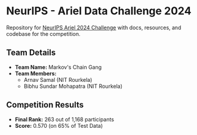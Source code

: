 # NeurIPS - Ariel Data Challenge 2024

Repository for [NeurIPS Ariel 2024 Challenge](https://www.kaggle.com/competitions/ariel-data-challenge-2024) with docs, resources, and codebase for the competition.

## Team Details
- **Team Name:** Markov's Chain Gang
- **Team Members:** 
  - Arnav Samal (NIT Rourkela)
  - Bibhu Sundar Mohapatra (NIT Rourkela)

## Competition Results
- **Final Rank:** 263 out of 1,168 participants
- **Score:** 0.570 (on 65% of Test Data)
